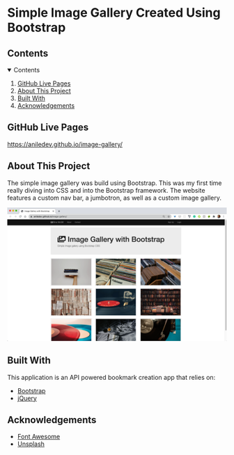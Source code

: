 # Simple Image Gallery Created Using Bootstrap

<!-- TABLE OF CONTENTS -->
## Contents 
<details open="open">
  <summary>Contents</summary>
  <ol>
    <li><a href="#github-lives-pages">GitHub Live Pages</a></li>
    <li><a href="#about">About This Project</a></li>
    <li><a href="#built-with">Built With</a></li>
    <li><a href="#acknowledgements">Acknowledgements</a></li>
  </ol>
</details>


## GitHub Live Pages

https://aniledev.github.io/image-gallery/


## About This Project

The simple image gallery was build using Bootstrap. This was my first time really diving into CSS and into the Bootstrap framework. The website features a custom nav bar, a jumbotron, as well as a custom image gallery. 


![Bootstrap Image Gallery](https://github.com/aniledev/image-gallery/blob/master/boostrap-image-gallery.png?raw=true)


## Built With

This application is an API powered bookmark creation app that relies on:
* [Bootstrap](https://getbootstrap.com/)
* [jQuery](https://jquery.com/)


<!-- ACKNOWLEDGEMENTS -->

## Acknowledgements
* [Font Awesome](https://fontawesome.com)
* [Unsplash](https://unsplash.com/)

